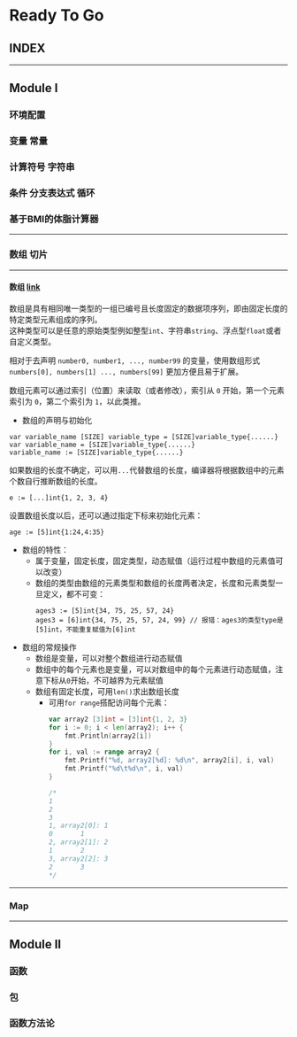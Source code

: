 # Ready To Go

## INDEX

---

## Module I
### 环境配置

### 变量 常量

### 计算符号 字符串

### 条件 分支表达式 循环


### 基于BMI的体脂计算器

****
### 数组 切片
****
#### 数组 [link](https://github.com/AdaSheng07/ready.to.go/blob/62fce9be1b277ad49d400d6257d41182817f5887/chapter1/006.array/main.go)  
数组是具有相同唯一类型的一组已编号且长度固定的数据项序列，即由固定长度的特定类型元素组成的序列。  
这种类型可以是任意的原始类型例如整型`int`、字符串`string`、浮点型`float`或者自定义类型。

相对于去声明 `number0, number1, ..., number99` 的变量，使用数组形式 `numbers[0], numbers[1] ..., numbers[99]` 更加方便且易于扩展。

数组元素可以通过索引（位置）来读取（或者修改），索引从 `0` 开始，第一个元素索引为 `0`，第二个索引为 `1`，以此类推。

- 数组的声明与初始化
```
var variable_name [SIZE] variable_type = [SIZE]variable_type{......}
var variable_name = [SIZE]variable_type{......}
variable_name := [SIZE]variable_type{......}
```
如果数组的长度不确定，可以用`...`代替数组的长度，编译器将根据数组中的元素个数自行推断数组的长度。
```
e := [...]int{1, 2, 3, 4}
```
设置数组长度以后，还可以通过指定下标来初始化元素：
```
age := [5]int{1:24,4:35}
```

- 数组的特性：
  - 属于变量，固定长度，固定类型，动态赋值（运行过程中数组的元素值可以改变）
  - 数组的类型由数组的元素类型和数组的长度两者决定，长度和元素类型一旦定义，都不可变：
    ```
    ages3 := [5]int{34, 75, 25, 57, 24}
    ages3 = [6]int{34, 75, 25, 57, 24, 99} // 报错：ages3的类型type是[5]int，不能重复赋值为[6]int
    ```
- 数组的常规操作
  - 数组是变量，可以对整个数组进行动态赋值
  - 数组中的每个元素也是变量，可以对数组中的每个元素进行动态赋值，注意下标从`0`开始，不可越界为元素赋值
  - 数组有固定长度，可用`len()`求出数组长度
    - 可用`for range`搭配访问每个元素：
      ``` go
      var array2 [3]int = [3]int{1, 2, 3}
      for i := 0; i < len(array2); i++ {
          fmt.Println(array2[i])
      }
      for i, val := range array2 {
          fmt.Printf("%d, array2[%d]: %d\n", array2[i], i, val)
          fmt.Printf("%d\t%d\n", i, val)
      }
      
      /*
      1
      2
      3
      1, array2[0]: 1
      0       1
      2, array2[1]: 2
      1       2
      3, array2[2]: 3
      2       3
      */
      ```

---
### Map

---
## Module II
### 函数

### 包
### 函数方法论



